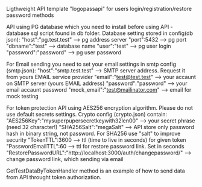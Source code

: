 Ligthweight API template "logopassapi" for users login/registration/restore password methods

API using PG database which you need to install before using API - database sql script found in db folder.
Database setting stored in config(db json):
    "host":"pg.test.test" --> pg address server
    "port":5432 --> pg port
    "dbname":"test" --> database name
    "user":"test" --> pg user login
    "password":"password" --> pg user password

For Email sending you need to set your email settings in smtp config (smtp.json):
    "host":"smtp.test.test" --> SMTP server address. Request it from yours EMAIL service provider
    "email":"test@test.test" --> your accaunt on SMTP server (yours EMAIL address)
    "password":"password" --> your email accaunt password
    "mock_email":"test@mailinator.com" --> email for mock testing

For token protection API using AES256 encryption algorithm. Please do not use default secrets settings. Crypto config (crypto.json) contain:
    "AES256Key":"mysuperpupersecretkeywith32len00" --> your secret phrase (need 32 character!)
    "SHA256Salt":"megaSalt" --> API store only password hash in binary string, not password. For SHA256 use "salt" to improve security
    "TokenTTL":3600 --> ttl (time to live in seconds) for given token
    "PasswordEmailTTL":60 --> ttl for restore password link. Set in seconds
    "RestorePasswordURL":"http://localhost:3000/auth/changepassword/" --> change password link, which sending via email 

GetTestDataByTokenHandler method is an example of how to send data from API throught token authorization.